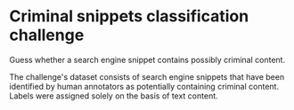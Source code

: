 # Criminal snippets classification challenge
Guess whether a search engine snippet contains possibly criminal content.

The challenge's dataset consists of search engine snippets that have been identified by human annotators as potentially containing criminal content.
Labels were assigned solely on the basis of text content.
